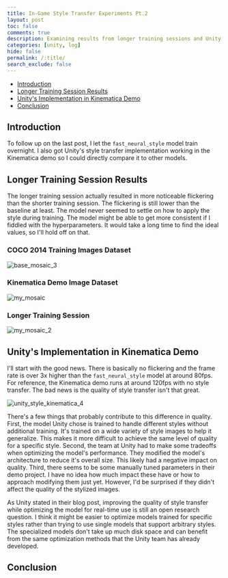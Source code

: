 ```yaml
---
title: In-Game Style Transfer Experiments Pt.2
layout: post
toc: false
comments: true
description: Examining results from longer training sessions and Unity's implementation in Kinematica demo.
categories: [unity, log]
hide: false
permalink: /:title/
search_exclude: false
---
```


* [Introduction](#introduction)
* [Longer Training Session Results](#longer-training-session-results)
* [Unity's Implementation in Kinematica Demo](#unitys-implementation-in-kinematica-demo)
* [Conclusion](#conclusion)

## Introduction

To follow up on the last post, I let the `fast_neural_style` model train overnight. I also got Unity's style transfer implementation working in the Kinematica demo so I could directly compare it to other models.

## Longer Training Session Results

The longer training session actually resulted in more noticeable flickering than the shorter training session. The flickering is still lower than the baseline at least. The model never seemed to settle on how to apply the style during training. The model might be able to get more consistent if I fiddled with the hyperparameters. It would take a long time to find the ideal values, so I'll hold off on that.

### COCO 2014 Training Images Dataset

![base_mosaic_3](..\images\in-game-style-transfer-experiments\part-2\base_mosaic_3.gif)

### Kinematica Demo Image Dataset

![my_mosaic](..\images\in-game-style-transfer-experiments\part-2\my_mosaic.gif)

### Longer Training Session

![my_mosaic_2](..\images\in-game-style-transfer-experiments\part-2\my_mosaic_2.gif)



## Unity's Implementation in Kinematica Demo

I'll start with the good news. There is basically no flickering and the frame rate is over 3x higher than the `fast_neural_style` model at around 80fps. For reference, the Kinematica demo runs at around 120fps with no style transfer. The bad news is the quality of style transfer isn't that great.

![unity_style_kinematica_4](..\images\in-game-style-transfer-experiments\part-2\unity_style_kinematica_4.gif)

There's a few things that probably contribute to this difference in quality. First, the model Unity chose is trained to handle different styles without additional training. It's trained on a wide variety of style images to help it generalize. This makes it more difficult to achieve the same level of quality for a specific style. Second, the team at Unity had to make some tradeoffs when optimizing the model's performance. They modified the model's architecture to reduce it's overall size. This likely had a negative impact on quality. Third, there seems to be some manually tuned parameters in their demo project. I have no idea how much impact these have or how to approach modifying them just yet. However, I'd be surprised if they didn't affect the quality of the stylized images.

As Unity stated in their blog post, improving the quality of style transfer while optimizing the model for real-time use is still an open research question. I think it might be easier to optimize models trained for specific styles rather than trying to use single models that support arbitrary styles. The specialized models don't take up much disk space and can benefit from the same optimization methods that the Unity team has already developed. 

## Conclusion



